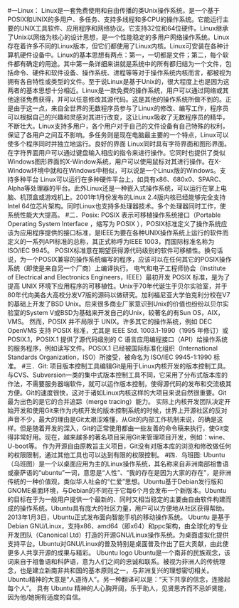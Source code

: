 #一Linux：
Linux是一套免费使用和自由传播的类Unix操作系统，是一个基于POSIX和UNIX的多用户、多任务、支持多线程和多CPU的操作系统。它能运行主要的UNIX工具软件、应用程序和网络协议。它支持32位和64位硬件。Linux继承了Unix以网络为核心的设计思想，是一个性能稳定的多用户网络操作系统。Linux存在着许多不同的Linux版本，但它们都使用了Linux内核。Linux可安装在各种计算机硬件设备中。Linux的基本思想有两点：第一，一切都是文件；第二，每个软件都有确定的用途。其中第一条详细来讲就是系统中的所有都归结为一个文件，包括命令、硬件和软件设备、操作系统、进程等等对于操作系统内核而言，都被视为拥有各自特性或类型的文件。至于说Linux是基于Unix的，很大程度上也是因为这两者的基本思想十分相近。Linux是一款免费的操作系统，用户可以通过网络或其他途径免费获得，并可以任意修改其源代码。这是其他的操作系统所做不到的。正是由于这一点，来自全世界的无数程序员参与了Linux的修改、编写工作，程序员可以根据自己的兴趣和灵感对其进行改变，这让Linux吸收了无数程序员的精华，不断壮大。Linux支持多用户，各个用户对于自己的文件设备有自己特殊的权利，保证了各用户之间互不影响。多任务则是现在电脑最主要的一个特点，Linux可以使多个程序同时并独立地运行。良好的界面
Linux同时具有字符界面和图形界面。在字符界面用户可以通过键盘输入相应的指令来进行操作。它同时也提供了类似Windows图形界面的X-Window系统，用户可以使用鼠标对其进行操作。在X-Window环境中就和在Windows中相似，可以说是一个Linux版的Windows。支持多种平台
Linux可以运行在多种硬件平台上，如具有x86、680x0、SPARC、Alpha等处理器的平台。此外Linux还是一种嵌入式操作系统，可以运行在掌上电脑、机顶盒或游戏机上。2001年1月份发布的Linux 2.4版内核已经能够完全支持Intel 64位芯片架构。同时Linux也支持多处理器技术。多个处理器同时工作，使系统性能大大提高。
#二．Posix:
POSIX 表示可移植操作系统接口（Portable Operating System Interface ，缩写为 POSIX ），POSIX标准定义了操作系统应该为应用程序提供的接口标准，是IEEE为要在各种UNIX操作系统上运行的软件而定义的一系列API标准的总称，其正式称呼为IEEE 1003，而国际标准名称为ISO/IEC 9945。
POSIX标准意在期望获得源代码级别的软件可移植性。换句话说，为一个POSIX兼容的操作系统编写的程序，应该可以在任何其它的POSIX操作系统（即使是来自另一个厂商）上编译执行。
电气和电子工程师协会（Institute of Electrical and Electronics Engineers，IEEE）最初开发 POSIX 标准，是为了提高 UNIX 环境下应用程序的可移植性。Unix于70年代诞生于贝尔实验室，并于80年代向美各大高校分发V7版的源码以做研究。加利福尼亚大学伯克利分校在V7的基础上开发了BSD Unix。后来很多商业厂家意识到Unix的价值也纷纷以贝尔实验室的System V或BSD为基础来开发自己的Unix，较著名的有Sun OS，AIX，VMS。
然而，POSIX 并不局限于 UNIX。许多其它的操作系统，例如 DEC OpenVMS 支持 POSIX 标准，尤其是 IEEE Std. 1003.1-1990（1995 年修订）或 POSIX.1，POSIX.1 提供了源代码级别的 C 语言应用编程接口（API）给操作系统的服务程序，例如读写文件。POSIX.1 已经被国际标准化组织（International Standards Organization，ISO）所接受，被命名为 ISO/IEC 9945-1:1990 标准。
#三．Git:
项目版本控制工具编辑Git是用于Linux内核开发的版本控制工具。与CVS、Subversion一类的集中式版本控制工具不同，它采用了分布式版本库的作法，不需要服务器端软件，就可以运作版本控制，使得源代码的发布和交流极其方便。Git的速度很快，这对于诸如Linux内核这样的大项目来说自然很重要。Git最为出色的是它的合并追踪（merge tracing）能力。
实际上内核开发团队决定开始开发和使用Git来作为内核开发的版本控制系统的时候，世界上开源社区的反对声音不少，最大的理由是Git太艰涩难懂，从Git的内部工作机制来说，的确是这样。但是随着开发的深入，Git的正常使用都由一些友善的命令稿来执行，使Git变得非常好用。现在，越来越多的著名项目采用Git来管理项目开发，例如：wine、U-boot等。
作为开源自由原教旨主义项目，Git没有对版本库的浏览和修改做任何的权限限制，通过其他工具也可以达到有限的权限控制。
#四．乌班图:
Ubuntu（乌班图）是一个以桌面应用为主的Linux操作系统，其名称来自非洲南部祖鲁语或豪萨语的“ubuntu”一词，意思是“人性”、“我的存在是因为大家的存在”，是非洲传统的一种价值观，类似华人社会的“仁爱”思想。Ubuntu基于Debian发行版和GNOME桌面环境，与Debian的不同在于它每6个月会发布一个新版本。Ubuntu的目标在于为一般用户提供一个最新的、同时又相当稳定的主要由自由软件构建而成的操作系统。Ubuntu具有庞大的社区力量，用户可以方便地从社区获得帮助。2013年1月3日，Ubuntu正式发布面向智能手机的移动操作系统。
Ubuntu 是基于Debian GNU/Linux，支持x86、amd64（即x64）和ppc架构，由全球化的专业开发团队（Canonical Ltd）打造的开源GNU/Linux操作系统。为桌面虚拟化提供支持平台。Ubuntu对GNU/Linux的普及特别是桌面普及作出了巨大贡献，由此使更多人共享开源的成果与精彩。
  Ubuntu logo
Ubuntu是一个南非的民族观念，该词来自于祖鲁语和科萨语，意为人们之间的忠诚和联系。被视为非洲人的传统理念，也是建立新南非共和国的基本原则之一，与非洲复兴的理想密切相关。Ubuntu精神的大意是“人道待人”。另一种翻译可以是：“天下共享的信念，连接起每个人”。
具有 Ubuntu 精神的人心胸开阔，乐于助人，见贤思齐而不忌妒贤能，因为他/她拥有适度的自信。
